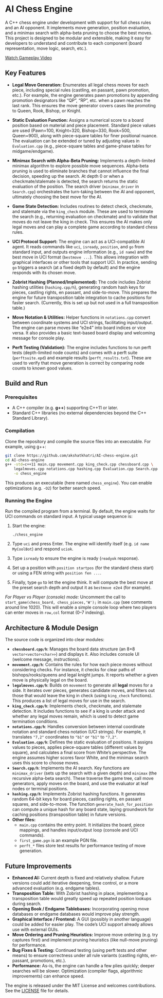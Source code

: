 # AI Chess Engine

A C++ chess engine under development with support for full chess rules and an AI opponent. It implements move generation, position evaluation, and a minimax search with alpha-beta pruning to choose the best moves. This project is designed to be modular and extensible, making it easy for developers to understand and contribute to each component (board representation, move logic, search, etc.).

[Watch Gameplay Video](./Gameplay_demo/Screen%20Recording%202025-05-01%20112624.mp4)

## Key Features

- **Legal Move Generation:** Enumerates all legal chess moves for each piece, including special rules (castling, en passant, pawn promotion, etc.). For example, the engine generates pawn promotions by appending promotion designators like “QP”, “RP”, etc. when a pawn reaches the last rank. This ensures the move generator covers cases like promoting to Queen, Rook, Bishop, or Knight.

- **Static Evaluation Function:** Assigns a numerical score to a board position based on material and piece placement. Standard piece values are used (Pawn=100, Knight=320, Bishop=330, Rook=500, Queen=900), along with piece-square tables for finer positional nuance. The evaluation can be extended or tuned by adjusting values in `Evaluation.cpp` (e.g., piece-square tables and game-phase tables for midgame/endgame).

- **Minimax Search with Alpha-Beta Pruning:** Implements a depth-limited minimax algorithm to explore possible move sequences. Alpha-beta pruning is used to eliminate branches that cannot influence the final decision, speeding up the search. At depth 0 or when a checkmate/stalemate is detected, the search returns the static evaluation of the position. The search driver (`minimax_driver` in `Search.cpp`) orchestrates the turn-taking between the AI and opponent, ultimately choosing the best move for the AI.

- **Game State Detection:** Includes routines to detect check, checkmate, and stalemate via the `king_check` module. These are used to terminate the search (e.g., returning evaluation on checkmate) and to validate that moves do not leave the king in check. This ensures the AI makes only legal moves and can play a complete game according to standard chess rules.

- **UCI Protocol Support:** The engine can act as a UCI-compatible AI agent. It reads commands like `uci`, `isready`, `position`, and `go` from standard input, and outputs engine information (e.g., `id name`) and the best move in UCI format (`bestmove ...`). This allows integration with graphical interfaces or other tools that support UCI. In practice, sending `go` triggers a search (at a fixed depth by default) and the engine responds with its chosen move.

- **Zobrist Hashing (Planned/Implemented):** The code includes Zobrist hashing utilities (`hashing.cpp/h`), generating random hash keys for pieces, castling rights, en passant, and side-to-move. This prepares the engine for future transposition table integration to cache positions for faster search. (Currently, this is set up but not used in a full transposition table.)

- **Move Notation & Utilities:** Helper functions in `notations.cpp` convert between coordinate systems and UCI strings, facilitating input/output. The engine can parse moves like “e2e4” into board indices or vice versa. It also provides a basic text-based board display and welcoming message for console play.

- **Perft Testing (Validation):** The engine includes functions to run perft tests (depth-limited node counts) and comes with a perft suite (`perftsuite.epd`) and example results (`perft_results.txt`). These are used to verify that move generation is correct by comparing node counts to known good values.

## Build and Run

### Prerequisites

- A C++ compiler (e.g. **g++**) supporting C++11 or later.
- Standard C++ libraries (no external dependencies beyond the C++ Standard Library).

### Compilation

Clone the repository and compile the source files into an executable. For example, using g++:

```sh
git clone https://github.com/akshatkhatri/AI-chess-engine.git
cd AI-chess-engine
g++ -std=c++11 main.cpp movement.cpp king_check.cpp chessboard.cpp \
    legalmoves.cpp notations.cpp hashing.cpp Evaluation.cpp Search.cpp \
    -o chess_engine
```

This produces an executable (here named `chess_engine`). You can enable optimizations (e.g. `-O2`) for better search speed.

### Running the Engine

Run the compiled program from a terminal. By default, the engine waits for UCI commands on standard input. A typical usage sequence is:

1. Start the engine:
   ```
   ./chess_engine
   ```

2. Type `uci` and press Enter. The engine will identify itself (e.g. `id name MyCoolBot`) and respond `uciok`.

3. Type `isready` to ensure the engine is ready (`readyok` response).

4. Set up a position with `position startpos` (for the standard chess start) or using a FEN string with `position fen ...`.

5. Finally, type `go` to let the engine think. It will compute the best move at the preset search depth and output it as `bestmove e2e4` (for example).

*For Player vs Player (console) mode:* Uncomment the call to `start_game(chess_board, chess_pieces,'W');` in `main.cpp` (see comments around line 1020). This will enable a simple console loop where two players can enter moves in `row,col` format (0–7 indexing).

## Architecture & Module Design

The source code is organized into clear modules:

- **`chessboard.cpp/h`**: Manages the board data structure (an 8×8 `vector<vector<char>>`) and displays it. Also includes console UI (welcome message, instructions).
- **`movement.cpp/h`**: Contains the rules for how each piece moves without considering checks. For instance, it checks for clear paths of bishops/rooks/queens and legal knight jumps. It reports whether a given move is physically legal on the board.
- **`legalmoves.cpp/h`**: Builds on `movement` to generate all **legal** moves for a side. It iterates over pieces, generates candidate moves, and filters out those that would leave the king in check (using `king_check` functions). This produces a list of legal moves for use in the search.
- **`king_check.cpp/h`**: Implements check, checkmate, and stalemate detection. It includes functions to see if a king is under attack and whether any legal moves remain, which is used to detect game termination conditions.
- **`notations.cpp/h`**: Handles conversion between internal coordinate notation and standard chess notation (UCI strings). For example, it translates `"7,2"` coordinates to `"b1"` or `"b1"` to `"7,2"`.
- **`Evaluation.cpp/h`**: Defines the static evaluation of positions. It assigns values to pieces, applies piece-square tables (different values by square), and calculates a final score from White’s perspective. The engine assumes higher scores favor White, and the minimax search uses this score to choose moves.
- **`Search.cpp/h`**: Implements the AI search. Key functions are `minimax_driver` (sets up the search with a given depth) and `minimax` (the recursive alpha-beta search). These traverse the game tree, call move generators, apply moves on the board, and use the evaluator at leaf nodes or terminal positions.
- **`hashing.cpp/h`**: Implements Zobrist hashing functions. It generates random 64-bit keys for board pieces, castling rights, en passant squares, and side-to-move. The function `generate_hash_for_position` can compute a unique hash for any board state, laying groundwork for caching positions (transposition table) in future versions.
- **Other files:**
  - `main.cpp` contains the entry point. It initializes the board, piece mappings, and handles input/output loop (console and UCI commands).
  - `first_game.pgn` is an example PGN file.
  - `perft_*` files store test results for performance testing of move generation.

## Future Improvements

- **Enhanced AI:** Current depth is fixed and relatively shallow. Future versions could add iterative deepening, time control, or a more advanced evaluation (e.g. endgame tables).
- **Transposition Table:** With Zobrist hashing in place, implementing a transposition table would greatly speed up repeated position lookups during search.
- **Opening Book / Endgame Tablebases:** Incorporating opening move databases or endgame databases would improve play strength.
- **Graphical Interface / Frontend:** A GUI (possibly in another language) could be added for easier play. The code’s UCI support already allows use with external GUIs.
- **Move Ordering and Pruning Heuristics:** Improve move ordering (e.g. try captures first) and implement pruning heuristics (like null-move pruning) for performance.
- **Bug Fixes & Testing:** Continued testing (using perft tests and other means) to ensure correctness under all rule variants (castling rights, en-passant, promotions, etc.).
- **Performance:** As-is, the engine can handle a few plies quickly; deeper searches will be slower. Optimization (compiler flags, algorithmic improvements) can enhance speed.

The engine is released under the MIT License and welcomes contributions. See the [LICENSE](https://github.com/akshatkhatri/AI-chess-engine/blob/main/README.md) file for details.

